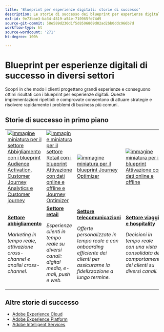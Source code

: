 ```yaml
---
title: 'Blueprint per esperienze digitali: storie di successo'
description: Le storie di successo dei blueprint per esperienze digitali dimostrano il valore derivante dall’utilizzo delle applicazioni Adobe Experience Cloud, basate su Adobe Experience Platform, in diversi settori.
exl-id: 9e73bae3-ba34-4819-a54e-710965fe74d9
source-git-commit: 58e589d230d1f5d8506869d02ad2bb0ddc966b7d
workflow-type: ht
source-wordcount: '271'
ht-degree: 100%

---
```


# Blueprint per esperienze digitali di successo in diversi settori

Scopri in che modo i clienti progettano grandi esperienze e conseguono ottimi risultati con i blueprint per esperienze digitali. Queste implementazioni ripetibili e comprovate consentono di attuare strategie e risolvere rapidamente i problemi di business più comuni.

## Storie di successo in primo piano

<table style="table-layout:fixed">
<tr>
  <td>
    <a href="https://experienceleague.adobe.com/docs/blueprints-learn/architecture/audience-activation/platform-and-applications.html?lang=it"><img alt="immagine miniatura per il settore Abbigliamento con i blueprint Audience Activation, Customer Journey Analytics e Customer journey" src="https://experienceleague.adobe.com/docs/blueprints-learn/assets/aep+apps_vertical.svg?lang=en"/></a>
    </td>
  <td>
    <a href="https://experienceleague.adobe.com/docs/blueprints-learn/architecture/customer-journeys/journey-optimizer.html?lang=it"><img alt="immagine miniatura per il settore Retail con i blueprint Attivazione con dati online e offline e Journey Optimizer" src="https://experienceleague.adobe.com/docs/blueprints-learn/assets/aep+apps_vertical.svg?lang=en"/></a>

</td>
  <td>
    <a href="https://experienceleague.adobe.com/docs/blueprints-learn/architecture/customer-journeys/journey-optimizer.html?lang=it"><img alt="immagine miniatura per il blueprint Journey Optimizer" src="https://experienceleague.adobe.com/docs/blueprints-learn/assets/journey-optimizer.png?lang=en" /></a>
  </td>
  <td>
    <a href="https://experienceleague.adobe.com/docs/blueprints-learn/architecture/audience-activation/online-offline.html?lang=it"><img alt="immagine miniatura per il blueprint Attivazione con dati online e offline" src="https://experienceleague.adobe.com/docs/blueprints-learn/assets/known_activation.svg" /></a>
  </td>
</tr>
<tr>
  <td>
    <div><a href="https://experienceleague.adobe.com/docs/blueprints-learn/architecture/audience-activation/platform-and-applications.html?lang=it"><strong>Settore abbigliamento</strong></a></div>
    <p><em>Marketing in tempo reale, attivazione cross-channel e analisi cross-channel.</em></p>
  </td>
  <td>
    <div><a href="https://experienceleague.adobe.com/docs/blueprints-learn/architecture/customer-journeys/journey-optimizer.html?lang=it"><strong>Settore retail</strong></a></div>
    <p><em>Esperienze clienti in tempo reale su diversi canali: digital media, e-mail, push e web.</em></p>
  </td>
  <td>
    <div><a href="https://experienceleague.adobe.com/docs/blueprints-learn/architecture/customer-journeys/journey-optimizer.html?lang=it"><strong>Settore telecomunicazioni</strong></a></div>
    <p><em>Offerte personalizzate in tempo reale e con onboarding efficiente dei clienti per assicurarne la fidelizzazione a lungo termine.</em></p>
  </td>
  <td>
    <div><a href="https://experienceleague.adobe.com/docs/blueprints-learn/architecture/audience-activation/online-offline.html?lang=it"><strong>Settore viaggi e hospitality</strong></a></div>
    <p><em>Decisioni in tempo reale con una vista consolidata del comportamento dei clienti su diversi canali.</em></p>
  </td>
</tr>
</table>

## Altre storie di successo

* <a href="https://business.adobe.com/customer-success-stories/index.html?Products+%26+Services=Experience">Adobe Experience Cloud</a>
* <a href="https://business.adobe.com/customer-success-stories/index.html?Products+%26+Services=Experience+Platform">Adobe Experience Platform</a>
* <a href="https://business.adobe.com/customer-success-stories/index.html?Products+%26+Services=Intelligent+Services">Adobe Intelligent Services</a>
